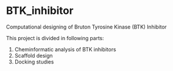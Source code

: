 # BTK_inhibitor
Computational designing of Bruton Tyrosine Kinase (BTK) Inhibitor

This project is divided in following parts:
1. Cheminformatic analysis of BTK inhibitors
2. Scaffold design
3. Docking studies
